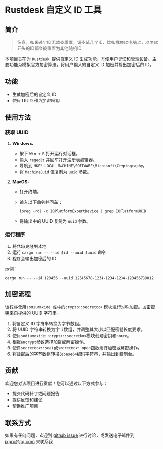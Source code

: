 # Rustdesk 自定义 ID 工具

## 简介

>   注意，如果某个ID无效被重置，请多试几个ID，比如我mac电脑上，以mac开头的ID都会被重置为其他随机ID

本项目旨在为 `Rustdesk `提供自定义 ID 生成功能，方便用户记忆和管理设备。主要功能为模拟官方加密算法，将用户输入的自定义 ID 加密并输出加密后的 ID。

## 功能

*   生成加密后的自定义 ID
*   使用 UUID 作为加密密钥

## 使用方法

### 获取 UUID

1.  **Windows:**

    -   按下 `Win + R` 打开运行对话框。
    -   输入 `regedit` 并回车打开注册表编辑器。
    -   导航到 `HKEY_LOCAL_MACHINE\SOFTWARE\Microsoft\Cryptography`。
    -   将 `MachineGuid` 值复制为 `uuid` 参数。

2.  **MacOS:**

    -   打开终端。

    -   输入以下命令并回车：

        ```shell
        ioreg -rd1 -c IOPlatformExpertDevice | grep IOPlatformUUID
        ```
        
    -   将输出中的 UUID 复制为 `uuid` 参数。

### 运行程序

1.  将代码克隆到本地
2.  运行 `cargo run -- --id $id --uuid $uuid` 命令
3.  程序会输出加密后的 ID

示例：

```shell
cargo run -- --id 123456 --uuid 12345678-1234-1234-1234-123456789012
```

## 加密流程

该程序使用`sodiumoxide `库中的`crypto::secretbox` 模块进行对称加密。加密密钥来自提供的 UUID 字符串。

1.   将自定义 ID 字符串转换为字节数组。
2.   将 UUID 字符串转换为字节数组，并调整其大小以匹配密钥长度要求。
3.   使用`sodiumoxide::crypto::secretbox`模块创建密钥和`nonce`。
4.   根据`encrypt`参数选择加密或解密操作。
5.   使用`secretbox::seal`或`secretbox::open`函数进行加密或解密操作。
6.   将加密后的字节数组转换为`base64`编码字符串，并输出到控制台。

## 贡献

欢迎您对该项目进行贡献！您可以通过以下方式参与：

-   提交代码补丁或问题报告
-   提供反馈和建议
-   帮助推广项目

## 联系方式

如果有任何问题，欢迎到 [github issue](https://github.com/Jxpro/custom-rustdesk/issues) 进行讨论，或发送电子邮件到 [jxpro@qq.com](mailto:jxpro@qq.com) 来联系我